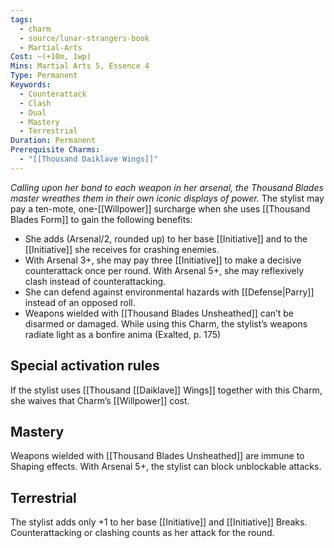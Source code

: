 ```yaml
---
tags:
  - charm
  - source/lunar-strangers-book
  - Martial-Arts
Cost: —(+10m, 1wp)
Mins: Martial Arts 5, Essence 4
Type: Permanent
Keywords:
  - Counterattack
  - Clash
  - Dual
  - Mastery
  - Terrestrial
Duration: Permanent
Prerequisite Charms:
  - "[[Thousand Daiklave Wings]]"
---
```

*Calling upon her bond to each weapon in her arsenal, the Thousand Blades master wreathes them in their own iconic displays of power.*
The stylist may pay a ten-mote, one-[[Willpower]] surcharge when she uses [[Thousand Blades Form]] to gain the following benefits:
- She adds (Arsenal/2, rounded up) to her base [[Initiative]] and to the [[Initiative]] she receives for crashing enemies.
- With Arsenal 3+, she may pay three [[Initiative]] to make a decisive counterattack once per round. With Arsenal 5+, she may reflexively clash instead of counterattacking.
- She can defend against environmental hazards with [[Defense|Parry]] instead of an opposed roll.
- Weapons wielded with [[Thousand Blades Unsheathed]] can’t be disarmed or damaged.
While using this Charm, the stylist’s weapons radiate light as a bonfire anima (Exalted, p. 175) 
## Special activation rules
If the stylist uses [[Thousand [[Daiklave]] Wings]] together with this Charm, she waives that Charm’s [[Willpower]] cost.
## Mastery
Weapons wielded with [[Thousand Blades Unsheathed]] are immune to Shaping effects. With Arsenal 5+, the stylist can block unblockable attacks.
## Terrestrial
The stylist adds only +1 to her base [[Initiative]] and [[Initiative]] Breaks. Counterattacking or clashing counts as her attack for the round.